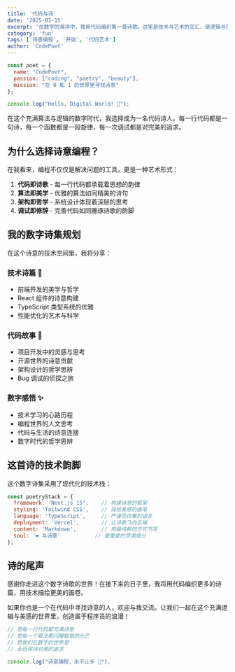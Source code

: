```yaml
---
title: '代码与诗'
date: '2025-01-15'
excerpt: '在数字的海洋中，我用代码编织第一首诗歌。这里是技术与艺术的交汇，是逻辑与创意的诗意空间。'
category: 'fun'
tags: ['诗意编程', '开始', '代码艺术']
author: 'CodePoet'
---
```


```javascript
const poet = {
  name: "CodePoet",
  passion: ["coding", "poetry", "beauty"],
  mission: "在 0 和 1 的世界里寻找诗意"
};

console.log("Hello, Digital World! 🌟");
```

在这个充满算法与逻辑的数字时代，我选择成为一名代码诗人。每一行代码都是一句诗，每一个函数都是一段旋律，每一次调试都是对完美的追求。

## 为什么选择诗意编程？

在我看来，编程不仅仅是解决问题的工具，更是一种艺术形式：

1. **代码即诗歌** - 每一行代码都承载着思想的韵律
2. **算法即美学** - 优雅的算法如同精美的诗句
3. **架构即哲学** - 系统设计体现着深层的思考
4. **调试即修辞** - 完善代码如同雕琢诗歌的韵脚

## 我的数字诗集规划

在这个诗意的技术空间里，我将分享：

### 技术诗篇 🎨
- 前端开发的美学与哲学
- React 组件的诗意构建
- TypeScript 类型系统的优雅
- 性能优化的艺术与科学

### 代码故事 📖
- 项目开发中的灵感与思考
- 开源世界的诗意贡献
- 架构设计的哲学思辨
- Bug 调试的侦探之旅

### 数字感悟 ✨
- 技术学习的心路历程
- 编程世界的人文思考
- 代码与生活的诗意连接
- 数字时代的哲学思辨

## 这首诗的技术韵脚

这个数字诗集采用了现代化的技术栈：

```javascript
const poetryStack = {
  framework: 'Next.js 15',    // 构建诗意的框架
  styling: 'Tailwind CSS',    // 描绘美感的画笔
  language: 'TypeScript',     // 严谨而优雅的语言
  deployment: 'Vercel',       // 让诗歌飞向云端
  content: 'Markdown',        // 用最纯粹的方式书写
  soul: '❤️ 与诗意'           // 最重要的灵魂成分
};
```

## 诗的尾声

感谢你走进这个数字诗歌的世界！在接下来的日子里，我将用代码编织更多的诗篇，用技术描绘更美的画卷。

如果你也是一个在代码中寻找诗意的人，欢迎与我交流。让我们一起在这个充满逻辑与美感的世界里，创造属于程序员的浪漫！

```javascript
// 愿每一行代码都充满诗意
// 愿每一个算法都闪耀智慧的光芒
// 愿我们在数字的世界里
// 永远保持对美的追求

console.log("诗意编程，永不止步 🚀");